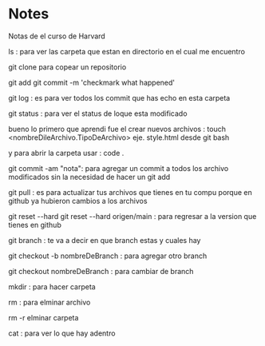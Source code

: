 # Notes
Notas de el curso de Harvard

ls : para ver las carpeta que estan en directorio en el cual me encuentro

git clone <url de git>
para copear un repositorio

git add <nombre de el archivo modificado>
git commit -m 'checkmark what happened' 

git log : es para ver todos los commit que has echo en esta carpeta

git status : para ver el status de loque esta modificado 

bueno lo primero que aprendi fue el crear nuevos archivos   : touch <nombreDileArchivo.TipoDeArchivo> eje. style.html
desde git bash 

y para abrir la carpeta usar : code .

git commit -am "nota": para agregar un commit a todos los archivo modificados sin la necesidad de hacer un git add
  
git pull : es para actualizar tus archivos que tienes en tu compu porque en github ya hubieron cambios a los archivos

git reset --hard <commit de git log>
git reset --hard origen/main : para regresar a la version que tienes en github

git branch : te va a decir en que branch estas y cuales hay

git checkout -b nombreDeBranch : para agregar otro branch 

git checkout nombreDeBranch : para cambiar de branch


mkdir : para hacer carpeta 

rm : para elminar archivo

rm -r elminar carpeta

cat : para ver lo que hay adentro
